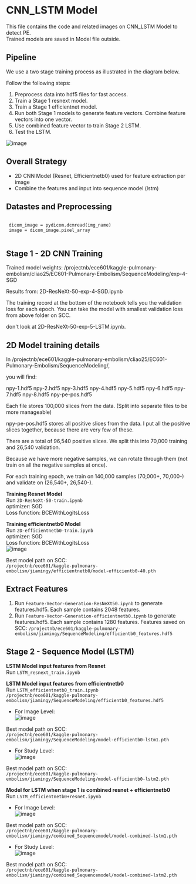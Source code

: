 # CNN_LSTM Model

This file contains the code and related images on CNN_LSTM Model to detect PE.  
Trained models are saved in Model file outside.  

## Pipeline

We use a two stage training process as illustrated in the diagram below.

Follow the following steps:

1. Preprocess data into hdf5 files for fast access.
2. Train a Stage 1 resnext model.
3. Train a Stage 1 efficientnet model.
4. Run both Stage 1 models to generate feature vectors. Combine feature vectors into one vector.
5. Use combined feature vector to train Stage 2 LSTM.
6. Test the LSTM.

![image](https://github.com/Neurobiologist/EC601-Pulmonary-Embolism/blob/master/CNN-LSTM-Model/IMG/CNN_LSTM%20pipeline.PNG)

## Overall Strategy

* 2D CNN Model (Resnet, Efficientnetb0) used for feature extraction per image  
* Combine the features and input into sequence model (lstm)  

## Datastes and Preprocessing  

<code>
 dicom_image = pydicom.dcmread(img_name)  
 image = dicom_image.pixel_array
 </code>
 
 ## Stage 1 - 2D CNN Training

Trained model weights: /projectnb/ece601/kaggle-pulmonary-embolism/cliao25/EC601-Pulmonary-Embolism/SequenceModeling/exp-4-SGD

Results from: 2D-ResNeXt-50-exp-4-SGD.ipynb

The training record at the bottom of the notebook tells you the validation loss for each epoch. You can take the model with smallest validation loss from above folder on SCC.

don't look at 2D-ResNeXt-50-exp-5-LSTM.ipynb.

2D Model training details
---
In /projectnb/ece601/kaggle-pulmonary-embolism/cliao25/EC601-Pulmonary-Embolism/SequenceModeling/,

you will find:

npy-1.hdf5
npy-2.hdf5
npy-3.hdf5
npy-4.hdf5
npy-5.hdf5
npy-6.hdf5
npy-7.hdf5
npy-8.hdf5
npy-pe-pos.hdf5

Each file stores 100,000 slices from the data. (Split into separate files to be more manageable)

npy-pe-pos.hdf5 stores all positive slices from the data. I put all the positive slices together, because there are very few of these.

There are a total of 96,540 positive slices.
We split this into 70,000 training and 26,540 validation.

Because we have more negative samples, we can rotate through them (not train on all the negative samples at once).

For each training epoch, we train on 140,000 samples (70,000+, 70,000-) and validate on (26,540+, 26,540-).

**Training Resnet Model**  
Run <code>2D-ResNeXt-50-train.ipynb</code>  
optimizer: SGD  
Loss function: BCEWithLogitsLoss 

**Training efficientnetb0 Model**    
Run <code>2D-efficientnetb0-train.ipynb</code>  
optimizer: SGD  
Loss function: BCEWithLogitsLoss  
![image](https://github.com/Neurobiologist/EC601-Pulmonary-Embolism/blob/master/CNN-LSTM-Model/IMG/efficientnetb0.PNG)  

Best model path on SCC:    
<code>/projectnb/ece601/kaggle-pulmonary-embolism/jiamingy/efficientnetb0/model-efficientb0-40.pth</code>    


 ## Extract Features  

 1. Run <code>Feature-Vector-Generation-ResNeXt50.ipynb</code> to generate features.hdf5. Each sample contains 2048 features.  
 2. Run <code>Feature-Vector-Generation-efficientnetb0.ipynb</code> to generate features.hdf5. Each sample contains 1280 features. Features saved on SCC: <code>/projectnb/ece601/kaggle-pulmonary-embolism/jiamingy/SequenceModeling/efficientb0_features.hdf5</code>  
 
 ## Stage 2 - Sequence Model (LSTM)   

**LSTM Model input features from Resnet**  
Run <code>LSTM_resnext_train.ipynb</code> 

**LSTM Model input features from efficientnetb0**  
Run <code>LSTM_efficientnetb0_train.ipynb</code>  
<code>/projectnb/ece601/kaggle-pulmonary-embolism/jiamingy/SequenceModeling/efficientb0_features.hdf5</code>    
* For Image Level:  
![image](https://github.com/Neurobiologist/EC601-Pulmonary-Embolism/blob/master/CNN-LSTM-Model/IMG/efficientnetb0_lstm_imagelevel.PNG)

Best model path on SCC:  
<code>/projectnb/ece601/kaggle-pulmonary-embolism/jiamingy/SequenceModeling/model-efficientb0-lstm1.pth</code>   
* For Study Level:  
![image](https://github.com/Neurobiologist/EC601-Pulmonary-Embolism/blob/master/CNN-LSTM-Model/IMG/efficientnetb0_lstm_studylevel.PNG)

Best model path on SCC:  
<code>/projectnb/ece601/kaggle-pulmonary-embolism/jiamingy/SequenceModeling/model-efficientb0-lstm2.pth</code>  


**Model for LSTM when stage 1 is combined resnet + efficientnetb0**     
Run <code>LSTM_efficientnetb0+resnet.ipynb</code>  
* For Image Level:      
![image](https://github.com/Neurobiologist/EC601-Pulmonary-Embolism/blob/master/CNN-LSTM-Model/IMG/combined_lstm_imagelevel.PNG)  

Best model path on SCC:  
<code>/projectnb/ece601/kaggle-pulmonary-embolism/jiamingy/combined_Sequencemodel/model-combined-lstm1.pth</code>    
* For Study Level:    
![image](https://github.com/Neurobiologist/EC601-Pulmonary-Embolism/blob/master/CNN-LSTM-Model/IMG/combined_lstm_studylevel.PNG)  

Best model path on SCC:  
<code>/projectnb/ece601/kaggle-pulmonary-embolism/jiamingy/combined_Sequencemodel/model-combined-lstm2.pth</code>    

